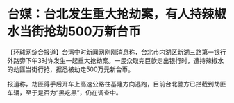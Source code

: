 # 台媒：台北发生重大抢劫案，有人持辣椒水当街抢劫500万新台币

【环球网综合报道】台湾中时新闻网刚刚消息称，台北市内湖区新湖三路第一银行外路旁下午3时许发生一起重大抢劫案。一民众取完巨款走出银行时，遭持辣椒水的劫匪当街行抢，据悉被劫走500万元新台币。

报道称，劫匪得手后开车上高速公路往基隆方向逃跑，目前台北警方已拦截到劫匪车辆，至于是否为“黑吃黑”，仍在调查中。


